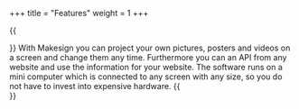 +++
title = "Features"
weight = 1
+++

{{<section title="Features">}}
With Makesign you can project your own pictures, posters and videos on a screen and change them any time. Furthermore you can an API from any website and use the information for your website. The software runs on a mini computer which is connected to any screen with any size, so you do not have to invest into expensive hardware.
{{</section>}}
